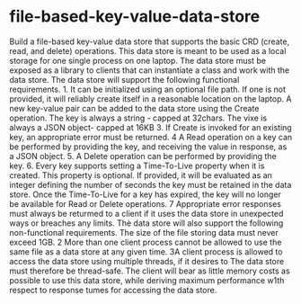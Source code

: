 # file-based-key-value-data-store
Build a file-based key-value data store that supports the basic CRD (create, read, and delete) operations. This data store is meant to be used as a local storage for one single process on one laptop. The data store must be exposed as a library to clients that can instantiate a class and work with the data store. The data store will support the following functional requirements. 1. It can be initialized using an optional file path. If one is not provided, it will reliably create itself in a reasonable location on the laptop. A new key-value pair can be added to the data store using the Create operation. The key is always a string - capped at 32chars. The vixe is always a JSON object- capped at 16KB 3. If Create is invoked for an existing key, an appropriate error must be returned. 4 A Read operation on a key can be performed by providing the key, and receiving the value in response, as a JSON object. 5. A Delete operation can be performed by providing the key. 6. Every key supports setting a Time-To-Live property when it is created. This property is optional. If provided, it will be evaluated as an integer defining the number of seconds the key must be retained in the data store. Once the Time-To-Live for a key has expired, the key will no longer be available for Read or Delete operations. 7 Appropriate error responses must always be returmed to a client if it uses the data store in unexpected ways or breaches any limits. Thè data store will also support the following non-functional requirements. The size of the file storing data must never exceed 1GB. 2 More than one client process cannot be allowed to use the same file as a data store at any given time. 3A client process is allowed to access the data store using multiple threads, if it desires to The data store must therefore be thread-safe. The client will bear as little memory costs as possible to use this data store, while deriving maximum performance w1th respect to response tumes for accessing the data store.
